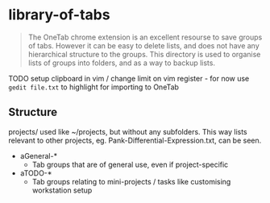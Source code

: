 # library-of-tabs
> The OneTab chrome extension is an excellent resourse to save groups of tabs. However it can be easy to delete lists, and does not have any hierarchical structure to the groups. This directory is used to organise lists of groups into folders, and as a way to backup lists. 

TODO setup clipboard in vim / change limit on vim register - for now use `gedit file.txt` to highlight for importing to OneTab

## Structure

projects/ used like ~/projects, but without any subfolders. This way lists relevant to other projects, eg. Pank-Differential-Expression.txt, can be seen.

 - aGeneral-\*
   - Tab groups that are of general use, even if project-specific
 - aTODO-\*
   - Tab groups relating to mini-projects / tasks like customising workstation setup



